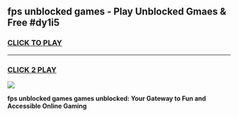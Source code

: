 
## fps unblocked games - Play Unblocked Gmaes & Free #dy1i5
<h3>
<a href="https://news.freeplayer.one?title=fps_unblocked_games&ref=03M">CLICK TO PLAY</a></h3>
<hr>

<h3>
<a href="https://news.freeplayer.one?title=fps_unblocked_games&ref=03M">CLICK 2 PLAY</a>
  
</h3>

<a href="https://news.freeplayer.one?title=fps_unblocked_games&ref=03M"><img src="https://clearcache.store/games.png"></a>


**fps unblocked games games unblocked: Your Gateway to Fun and Accessible Online Gaming**
